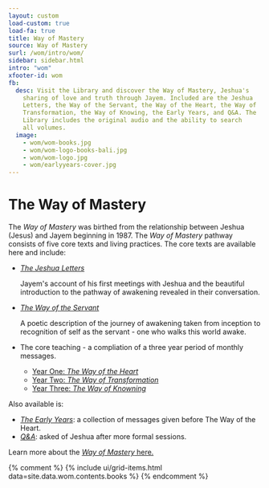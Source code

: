 ```yaml
---
layout: custom
load-custom: true
load-fa: true
title: Way of Mastery
source: Way of Mastery
surl: /wom/intro/wom/
sidebar: sidebar.html
intro: "wom"
xfooter-id: wom
fb:
  desc: Visit the Library and discover the Way of Mastery, Jeshua's
    sharing of love and truth through Jayem. Included are the Jeshua
    Letters, the Way of the Servant, the Way of the Heart, the Way of
    Transformation, the Way of Knowing, the Early Years, and Q&A. The
    Library includes the original audio and the ability to search
    all volumes.
  image:
    - wom/wom-books.jpg
    - wom/wom-logo-books-bali.jpg
    - wom/wom-logo.jpg
    - wom/earlyyears-cover.jpg
---
```


<div markdown="1" class="container content">

# The Way of Mastery

The *Way of Mastery* was birthed from the relationship between Jeshua
(Jesus) and Jayem beginning in 1987. The *Way of Mastery* pathway
consists of five core texts and living practices. The core texts are available
here and include:

- [*The Jeshua Letters*](/wom/intro/tjl/)

    Jayem's account of his first meetings with Jeshua and the beautiful
    introduction to the pathway of awakening revealed in their
    conversation.

- [*The Way of the Servant*](/wom/intro/wos/)

    A poetic description of the journey of awakening taken from
    inception to recognition of self as the servant - one who walks this
    world awake.

- The core teaching - a compliation of a three year period of monthly messages.
    - [ Year One: *The Way of the Heart* ](/wom/intro/woh/)
    - [ Year Two: *The Way of Transformation* ](/wom/intro/wot/)
    - [ Year Three: *The Way of Knowning* ](/wom/intro/wok/)

Also available is:

- [*The Early Years*](/wom/intro/early/): a collection of messages
  given before The Way of the Heart.
- [*Q&A*](/wom/intro/questions/): asked of Jeshua after more formal
  sessions.

Learn more about the [ *Way of Mastery* here.](https://wayofmastery.com)

</div>

{% comment %}
{% include ui/grid-items.html data=site.data.wom.contents.books %}
{% endcomment %}

